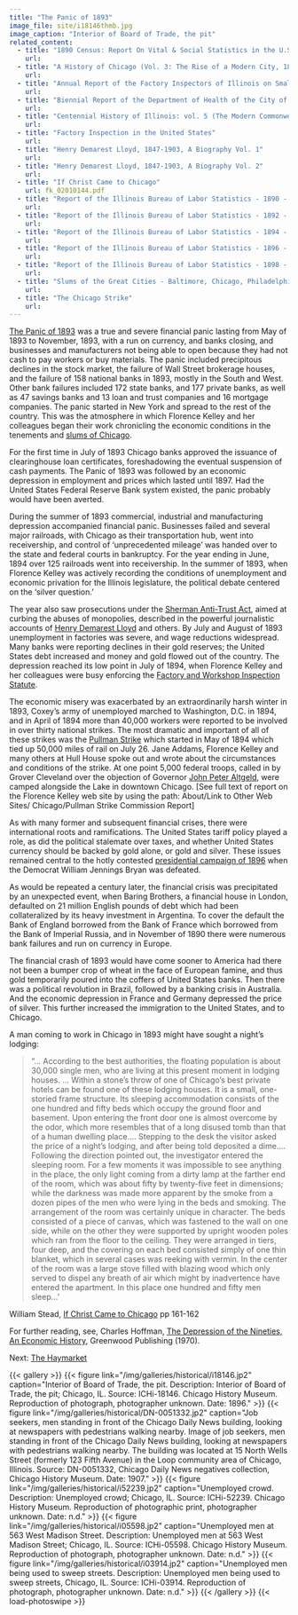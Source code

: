 ```yaml
---
title: "The Panic of 1893"
image_file: site/i18146thmb.jpg
image_caption: "Interior of Board of Trade, the pit"
related_content:
  - title: "1890 Census: Report On Vital & Social Statistics in the U.S"
    url:
  - title: "A History of Chicago (Vol. 3: The Rise of a Modern City, 1871-1893)"
    url:
  - title: "Annual Report of the Factory Inspectors of Illinois on Small Pox in the Tenement House Sweat-Shops of Chicago (First Special Report)"
    url:
  - title: "Biennial Report of the Department of Health of the City of Chicago 1895-96"
    url:
  - title: "Centennial History of Illinois: vol. 5 (The Modern Commonwealth, 1893-1918)"
    url:
  - title: "Factory Inspection in the United States"
    url:
  - title: "Henry Demarest Lloyd, 1847-1903, A Biography Vol. 1"
    url:
  - title: "Henry Demarest Lloyd, 1847-1903, A Biography Vol. 2"
    url:
  - title: "If Christ Came to Chicago"
    url: fk_02010144.pdf
  - title: "Report of the Illinois Bureau of Labor Statistics - 1890 - 6th Biennial"
    url:
  - title: "Report of the Illinois Bureau of Labor Statistics - 1892 - 7th Biennial"
    url:
  - title: "Report of the Illinois Bureau of Labor Statistics - 1894 - 8th Biennial"
    url:
  - title: "Report of the Illinois Bureau of Labor Statistics - 1896 - 9th Biennial"
    url:
  - title: "Report of the Illinois Bureau of Labor Statistics - 1898 - 10th Biennial"
    url:
  - title: "Slums of the Great Cities - Baltimore, Chicago, Philadelphia & New York"
    url:
  - title: "The Chicago Strike"
    url:
---
```


[The Panic of 1893](https://en.wikipedia.org/wiki/Panic_of_1893) was a true and severe financial panic lasting from May of 1893 to November, 1893, with a run on currency, and banks closing, and businesses and manufacturers not being able to open because they had not cash to pay workers or buy materials. The panic included precipitous declines in the stock market, the failure of Wall Street brokerage houses, and the failure of 158 national banks in 1893, mostly in the South and West. Other bank failures included 172 state banks, and 177 private banks, as well as 47 savings banks and 13 loan and trust companies and 16 mortgage companies. The panic started in New York and spread to the rest of the country. This was the atmosphere in which Florence Kelley and her colleagues began their work chronicling the economic conditions in the tenements and [slums of Chicago](/historical/panic/#).

For the first time in July of 1893 Chicago banks approved the issuance of clearinghouse loan certificates, foreshadowing the eventual suspension of cash payments. The Panic of 1893 was followed by an economic depression in employment and prices which lasted until 1897. Had the United States Federal Reserve Bank system existed, the panic probably would have been averted.

During the summer of 1893 commercial, industrial and manufacturing depression accompanied financial panic. Businesses failed and several major railroads, with Chicago as their transportation hub, went into receivership, and control of ‘unprecedented mileage’ was handed over to the state and federal courts in bankruptcy. For the year ending in June, 1894 over 125 railroads went into receivership. In the summer of 1893, when Florence Kelley was actively recording the conditions of unemployment and economic privation for the Illinois legislature, the political debate centered on the ‘silver question.’

The year also saw prosecutions under the [Sherman Anti-Trust Act](https://www.ourdocuments.gov/doc.php?flash=false&doc=51&page=transcript), aimed at curbing the abuses of monopolies, described in the powerful journalistic accounts of [Henry Demarest Lloyd](/florence/lloyd) and others. By July and August of 1893 unemployment in factories was severe, and wage reductions widespread. Many banks were reporting declines in their gold reserves; the United States debt increased and money and gold flowed out of the country. The depression reached its low point in July of 1894, when Florence Kelley and her colleagues were busy enforcing the [Factory and Workshop Inspection Statute](/historical/panic/#).

The economic misery was exacerbated by an extraordinarily harsh winter in 1893, Coxey’s army of unemployed marched to Washington, D.C. in 1894, and in April of 1894 more than 40,000 workers were reported to be involved in over thirty national strikes. The most dramatic and important of all of these strikes was the [Pullman Strike](http://www.encyclopedia.chicagohistory.org/pages/1029.html) which started in May of 1894 which tied up 50,000 miles of rail on July 26. Jane Addams, Florence Kelley and many others at Hull House spoke out and wrote about the circumstances and conditions of the strike. At one point 5,000 federal troops, called in by Grover Cleveland over the objection of Governor [John Peter Altgeld](/historical/altgeld), were camped alongside the Lake in downtown Chicago. [See full text of report on the Florence Kelley web site by using the path: About/Link to Other Web Sites/ Chicago/Pullman Strike Commission Report]


As with many former and subsequent financial crises, there were international roots and ramifications. The United States tariff policy played a role, as did the political stalemate over taxes, and whether United States currency should be backed by gold alone, or gold and silver. These issues remained central to the hotly contested [presidential campaign of 1896](/historical/panic/#) when the Democrat William Jennings Bryan was defeated.

As would be repeated a century later, the financial crisis was precipitated by an unexpected event, when Baring Brothers, a financial house in London, defaulted on 21 million English pounds of debt which had been collateralized by its heavy investment in Argentina. To cover the default the Bank of England borrowed from the Bank of France which borrowed from the Bank of Imperial Russia, and in November of 1890 there were numerous bank failures and run on currency in Europe.

The financial crash of 1893 would have come sooner to America had there not been a bumper crop of wheat in the face of European famine, and thus gold temporarily poured into the coffers of United States banks. Then there was a political revolution in Brazil, followed by a banking crisis in Australia. And the economic depression in France and Germany depressed the price of silver. This further increased the immigration to the United States, and to Chicago.

A man coming to work in Chicago in 1893 might have sought a night’s lodging:

>“... According to the best authorities, the floating population is about 30,000 single men, who are living at this present moment in lodging houses. ... Within a stone’s throw of one of Chicago’s best private hotels can be found one of these lodging houses. It is a small, one-storied frame structure. Its sleeping accommodation consists of the one hundred and fifty beds which occupy the ground floor and basement. Upon entering the front door one is almost overcome by the odor, which more resembles that of a long disused tomb than that of a human dwelling place.... Stepping to the desk the visitor asked the price of a night’s lodging, and after being told deposited a dime.... Following the direction pointed out, the investigator entered the sleeping room. For a few moments it was impossible to see anything in the place, the only light coming from a dirty lamp at the farther end of the room, which was about fifty by twenty-five feet in dimensions; while the darkness was made more apparent by the smoke from a dozen pipes of the men who were lying in the beds and smoking. The arrangement of the room was certainly unique in character. The beds consisted of a piece of canvas, which was fastened to the wall on one side, while on the other they were supported by upright wooden poles which ran from the floor to the ceiling. They were arranged in tiers, four deep, and the covering on each bed consisted simply of one thin blanket, which in several cases was reeking with vermin. In the center of the room was a large stove filled with blazing wood which only served to dispel any breath of air which might by inadvertence have entered the apartment. In this place one hundred and fifty men sleep...’

William Stead, [If Christ Came to Chicago](/historical/panic/#) pp 161-162

For further reading, see, Charles Hoffman, [The Depression of the Nineties, An Economic History](http://www.greenwood.com/catalog/HOD%252f.aspx), Greenwood Publishing (1970).

Next:  [The Haymarket](/historical/haymarket)

[comment]: <> (The Depression of the Nineties, An Economic History link doesn't work.)

{{< gallery >}}
  {{< figure link="/img/galleries/historical/i18146.jp2" caption="Interior of Board of Trade, the pit. Description: Interior of Board of Trade, the pit; Chicago, IL. Source: ICHi-18146. Chicago History Museum. Reproduction of photograph, photographer unknown. Date: 1896." >}}
  {{< figure link="/img/galleries/historical/DN-0051332.jp2" caption="Job seekers, men standing in front of the Chicago Daily News building, looking at newspapers with pedestrians walking nearby. Image of job seekers, men standing in front of the Chicago Daily News building, looking at newspapers with pedestrians walking nearby. The building was located at 15 North Wells Street (formerly 123 Fifth Avenue) in the Loop community area of Chicago, Illinois. Source: DN-0051332, Chicago Daily News negatives collection, Chicago History Museum. Date: 1907." >}}
  {{< figure link="/img/galleries/historical/i52239.jp2" caption="Unemployed crowd. Description: Unemployed crowd; Chicago, IL. Source: ICHi-52239. Chicago History Museum. Reproduction of photographic print, photographer unknown. Date: n.d." >}}
  {{< figure link="/img/galleries/historical/i05598.jp2" caption="Unemployed men at 563 West Madison Street. Description: Unemployed men at 563 West Madison Street; Chicago, IL. Source: ICHi-05598. Chicago History Museum. Reproduction of photograph, photographer unknown. Date: n.d." >}}
  {{< figure link="/img/galleries/historical/i03914.jp2" caption="Unemployed men being used to sweep streets. Description: Unemployed men being used to sweep streets, Chicago, IL. Source: ICHi-03914. Reproduction of photograph, photographer unknown. Date: n.d." >}}
{{< /gallery >}} {{< load-photoswipe >}}